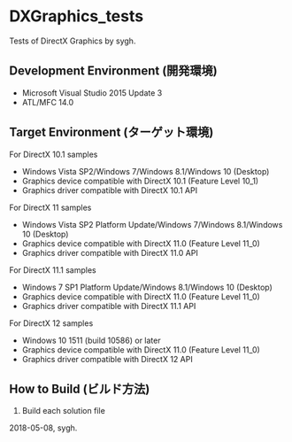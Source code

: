 ﻿# DXGraphics_tests
Tests of DirectX Graphics by sygh.

## Development Environment (開発環境)
* Microsoft Visual Studio 2015 Update 3
* ATL/MFC 14.0

## Target Environment (ターゲット環境)
For DirectX 10.1 samples
* Windows Vista SP2/Windows 7/Windows 8.1/Windows 10 (Desktop)
* Graphics device compatible with DirectX 10.1 (Feature Level 10_1)
* Graphics driver compatible with DirectX 10.1 API

For DirectX 11 samples
* Windows Vista SP2 Platform Update/Windows 7/Windows 8.1/Windows 10 (Desktop)
* Graphics device compatible with DirectX 11.0 (Feature Level 11_0)
* Graphics driver compatible with DirectX 11.0 API

For DirectX 11.1 samples
* Windows 7 SP1 Platform Update/Windows 8.1/Windows 10 (Desktop)
* Graphics device compatible with DirectX 11.0 (Feature Level 11_0)
* Graphics driver compatible with DirectX 11.1 API

For DirectX 12 samples
* Windows 10 1511 (build 10586) or later
* Graphics device compatible with DirectX 11.0 (Feature Level 11_0)
* Graphics driver compatible with DirectX 12 API

## How to Build (ビルド方法)
1. Build each solution file

2018-05-08, sygh.
